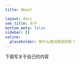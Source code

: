 ```yaml
---
title: About

layout: docs
seo_title: 关于
bottom_meta: false
sidebar: []
valine:
  placeholder: 有什么想对我说的呢？
---
```


下面写关于自己的内容
